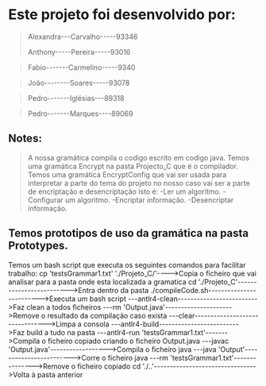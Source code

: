 # Este projeto foi desenvolvido por:
  > Alexandra---Carvalho-----93346  
  >
  > Anthony-----Pereira-----93016
  
  > Fabio-------Carmelino-----9340
  
  > João--------Soares-----93078
  
  > Pedro-------Iglésias---89318
  
  > Pedro-------Marques----89069

## Notes:
  > A nossa gramática compila o codigo escrito em codigo java.
  > Temos uma gramática Encrypt na pasta Projecto_C que é o compilador.
  > Temos uma gramática EncryptConfig que vai ser usada para interpretar a parte do tema do projeto no nosso caso vai ser a parte de encriptação e desencriptação isto é:
    -Ler um algoritmo.
    -Configurar um algoritmo.
    -Encriptar informação.
    -Desencriptar informação.

## Temos prototipos de uso da gramática na pasta Prototypes.
  Temos um bash script que executa os seguintes comandos para facilitar trabalho: 
  cp 'testsGrammar1.txt' './Projeto_C/'---->Copia o ficheiro que vai analisar para a pasta onde esta localizada a gramatica
  cd './Projeto_C'------------------------->Entra dentro da pasta
  ./compileCode.sh------------------------->Executa um bash script
  \---antlr4-clean------------------------->Faz clean a todos ficheiros
  \---rm 'Output.java'--------------------->Remove o resultado da compilação caso exista
  \---clear-------------------------------->Limpa a consola
  \---antlr4-build------------------------->Faz build a tudo na pasta
  \---antlr4-run 'testsGrammar1.txt'------->Compila o ficheiro copiado criando o ficheiro Output.java
  \---javac 'Output.java'------------------>Compila o ficheiro java
  \---java 'Output'------------------------>Corre o ficheiro java
  \---rm 'testsGrammar1.txt'--------------->Remove o ficheiro copiado
  cd './..'-------------------------------->Volta à pasta anterior
